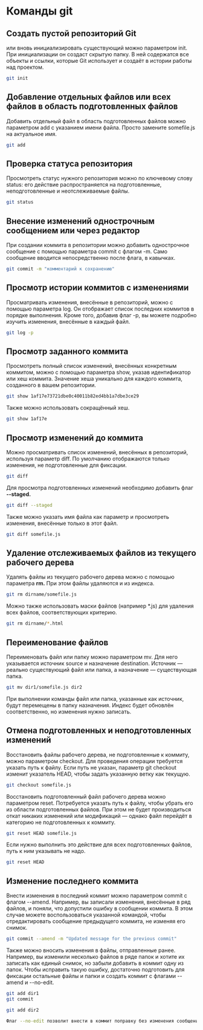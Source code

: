 # Команды git

## Создать пустой репозиторий Git 
или вновь инициализировать существующий можно параметром init. При инициализации он создаст скрытую папку. В ней содержатся все объекты и ссылки, которые Git использует и создаёт в истории работы над проектом.
```sh
git init
```


## Добавление отдельных файлов или всех файлов в область подготовленных файлов

Добавить отдельный файл в область подготовленных файлов можно параметром add с указанием имени файла. Просто замените somefile.js на актуальное имя.

```sh
git add
```
## Проверка статуса репозитория

Просмотреть статус нужного репозитория можно по ключевому слову status: его действие распространяется на подготовленные, неподготовленные и неотслеживаемые файлы.
```sh
git status
```
## Внесение изменений однострочным сообщением или через редактор

При создании коммита в репозитории можно добавить однострочное сообщение с помощью параметра commit с флагом -m. Само сообщение вводится непосредственно после флага, в кавычках.
```sh
git commit -m "комментарий к сохранению"
```
## Просмотр истории коммитов с изменениями

Просматривать изменения, внесённые в репозиторий, можно с помощью параметра log. Он отображает список последних коммитов в порядке выполнения. Кроме того, добавив флаг -p, вы можете подробно изучить изменения, внесённые в каждый файл.
```sh
git log -p
```
## Просмотр заданного коммита

Просмотреть полный список изменений, внесённых конкретным коммитом, можно с помощью параметра show, указав идентификатор или хеш коммита. Значение хеша уникально для каждого коммита, созданного в вашем репозитории.
```sh
git show 1af17e73721dbe0c40011b82ed4bb1a7dbe3ce29
```

Также можно использовать сокращённый хеш.

```sh
git show 1af17e
```
## Просмотр изменений до коммита

Можно просматривать список изменений, внесённых в репозиторий, используя параметр diff. По умолчанию отображаются только изменения, не подготовленные для фиксации.
```sh
git diff
```

Для просмотра подготовленных изменений необходимо добавить флаг **--staged.**
```sh
git diff --staged
```

Также можно указать имя файла как параметр и просмотреть изменения, внесённые только в этот файл.
```sh
git diff somefile.js
```
## Удаление отслеживаемых файлов из текущего рабочего дерева

Удалять файлы из текущего рабочего дерева можно с помощью параметра **rm.** При этом файлы удаляются и из индекса.
```sh
git rm dirname/somefile.js
```

Можно также использовать маски файлов (например *.js) для удаления всех файлов, соответствующих критерию.
```sh
git rm dirname/*.html
```

## Переименование файлов

Переименовать файл или папку можно параметром mv. Для него указывается источник source и назначение destination. Источник — реально существующий файл или папка, а назначение — существующая папка.
```sh
git mv dir1/somefile.js dir2
```
При выполнении команды файл или папка, указанные как источник, будут перемещены в папку назначения. Индекс будет обновлён соответственно, но изменения нужно записать.


## Отмена подготовленных и неподготовленных изменений

Восстановить файлы рабочего дерева, не подготовленные к коммиту, можно параметром checkout. Для проведения операции требуется указать путь к файлу. Если путь не указан, параметр git checkout изменит указатель HEAD, чтобы задать указанную ветку как текущую.
```sh
git checkout somefile.js
```

Восстановить подготовленный файл рабочего дерева можно параметром reset. Потребуется указать путь к файлу, чтобы убрать его из области подготовленных файлов. При этом не будет производиться откат никаких изменений или модификаций — однако файл перейдёт в категорию не подготовленных к коммиту.
```sh
git reset HEAD somefile.js
```

Если нужно выполнить это действие для всех подготовленных файлов, путь к ним указывать не надо.
```sh
git reset HEAD
```


## Изменение последнего коммита

Внести изменения в последний коммит можно параметром commit с флагом --amend. Например, вы записали изменения, внесённые в ряд файлов, и поняли, что допустили ошибку в сообщении коммита. В этом случае можете воспользоваться указанной командой, чтобы отредактировать сообщение предыдущего коммита, не изменяя его снимок.
```sh
git commit --amend -m "Updated message for the previous commit"
```
Также можно вносить изменения в файлы, отправленные ранее. Например, вы изменили несколько файлов в ряде папок и хотите их записать как единый снимок, но забыли добавить в коммит одну из папок. Чтобы исправить такую ошибку, достаточно подготовить для фиксации остальные файлы и папки и создать коммит с флагами --amend и --no-edit.
```sh
git add dir1
git commit
```
```sh
git add dir2

Флаг --no-edit позволит внести в коммит поправку без изменения сообщения коммита. В этом случае итоговый коммит заменит неполный, а выглядеть это будет так, как будто мы отправили изменения ко всем файлам в нужных папках как единый снимок.
